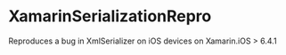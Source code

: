 XamarinSerializationRepro
=========================

Reproduces a bug in XmlSerializer on iOS devices on Xamarin.iOS > 6.4.1
